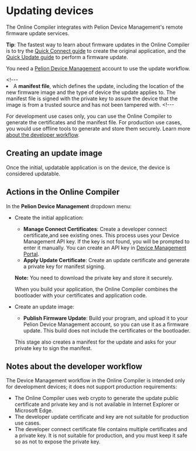 <h1 id="ide-update">Updating devices</h1>

The Online Compiler integrates with Pelion Device Management's remote firmware update services.

<!---Link to Pelion pages on Update--->
<span class="tips">**Tip**: The fastest way to learn about firmware updates in the Online Compiler is to try the [Quick Connect guide](../guides/connect-device-to-pelion) to create the original application, and the [Quick Update guide](../guides/pelion-firmware-update) to perform a firmware update.</span>

<span class="notes">You need a [Pelion Device Management](https://portal.mbedcloud.com/login) account to use the update workflow.</span>

<!---
## Creating an application you can update

To be able to receive updates, an application must have:

- A **connect certificate** to access a Pelion Device Management account. When you run the application on your device, the bootstrap server uses this connect certificate to authenticate your application with your Pelion Device Management account. <!---We don't use 'connect certificate' anywhere else. Seems it might come from the online compiler.---><!---
- An **update certificate** to verify that incoming updates come from a trusted source.
- A **bootloader** to verify and install update images.
- Device Management Client, [normally imported as part of the example application](https://github.com/ARMmbed/mbed-cloud-client-example). You can also import it using the [Quick Connect guide we mentioned above](https://cloud.mbed.com/guides/connect-device-to-pelion).

You need:

- A **private key** so you can sign the firmware update manifest file. <!---check vocabulary---><!---
- A **manifest file**, which defines the update, including the location of the new firmware image and the type of device the update applies to. The manifest file is signed with the private key to assure the device that the image is from a trusted source and has not been tampered with. <!---We often just call it a manifest, not a manifest file.---><!---

For development use cases only, you can use the Online Compiler to generate the certificates and the manifest file. For production use cases, you would use offline tools to generate and store them securely. Learn more [about the developer workflow](#notes-about-the-developer-workflow).

## Creating an update image

Once the initial, updatable application is on the device, the device is considered updatable. <!---This is circuitous and kind of confusing---> <!---Subsequent images do not include the certificates, keys and bootloader of the original application; they contain only the application code. These images can be sent to the device without a physical connection, using Device Management Update.
--->
## Actions in the Online Compiler

In the **Pelion Device Management** dropdown menu:

- Create the initial application:

   - **Manage Connect Certificates**: Create a developer connect certificate,<!---terminology is off--->and see existing ones. This process uses your Device Management API key. If the key is not found, you will be prompted to enter it manually. You can create an API key in [Device Management Portal](https://portal.mbedcloud.com/access/keys).
   - **Apply Update Certificate**: Create an update certificate and generate a private key for manifest signing.<!---again, terminology. But I don't think we can do much of anything about it.--->

   <span class= "notes">**Note:** You need to download the private key and store it securely.</span>

   When you build your application, the Online Compiler combines the bootloader with your certificates and application code.

- Create an update image:

   - **Publish Firmware Update**: Build your program, and upload it to your Pelion Device Management account, so you can use it as a firmware update. This build does not include the certificates or the bootloader.

   This stage also creates a manifest for the update and asks for your private key to sign the manifest.

## Notes about the developer workflow

The Device Management workflow in the Online Compiler is intended only for development devices; it does not support production requirements:

- The Online Compiler uses web crypto to generate the update public certificate and private key and is not available in Internet Explorer or Microsoft Edge.
- The developer update certificate and key are not suitable for production use cases.
- The developer connect certificate file contains multiple certificates and a private key. It is not suitable for production, and you must keep it safe so as not to expose the private key.
